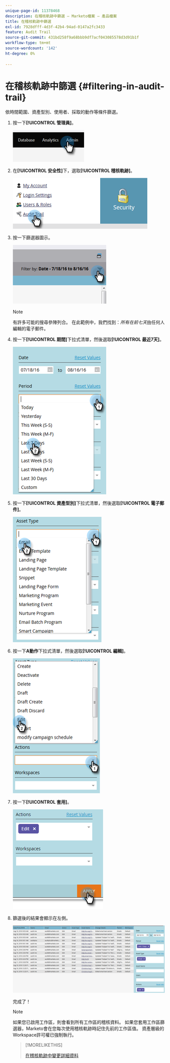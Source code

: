 ```yaml
---
unique-page-id: 11378468
description: 在稽核軌跡中篩選 — Marketo檔案 — 產品檔案
title: 在稽核軌跡中篩選
exl-id: 7928dfff-4d3f-42b4-94ad-0147a2fc3433
feature: Audit Trail
source-git-commit: 431bd258f9a68bbb9df7acf043085578d3d91b1f
workflow-type: tm+mt
source-wordcount: '142'
ht-degree: 0%

---
```


# 在稽核軌跡中篩選 {#filtering-in-audit-trail}

依時間範圍、資產型別、使用者、採取的動作等條件篩選。

1. 按一下&#x200B;**[!UICONTROL 管理員]**。

   ![](assets/filtering-in-audit-trail-1.png)

1. 在&#x200B;**[!UICONTROL 安全性]**&#x200B;下，選取&#x200B;**[!UICONTROL 稽核軌跡]**。

   ![](assets/filtering-in-audit-trail-2.png)

1. 按一下篩選器圖示。

   ![](assets/filtering-in-audit-trail-3.png)

   >[!NOTE]
   >
   >有許多可能的搜尋參陣列合。 在此範例中，我們找到：_所有在前七天_&#x200B;由任何人編輯的電子郵件。

1. 按一下&#x200B;**[!UICONTROL 期間]**&#x200B;下拉式清單，然後選取&#x200B;**[!UICONTROL 最近7天]**。

   ![](assets/filtering-in-audit-trail-4.png)

1. 按一下&#x200B;**[!UICONTROL 資產型別]**&#x200B;下拉式清單，然後選取&#x200B;**[!UICONTROL 電子郵件]**。

   ![](assets/filtering-in-audit-trail-5.png)

1. 按一下&#x200B;**A動作**&#x200B;下拉式清單，然後選取&#x200B;**[!UICONTROL 編輯]**。

   ![](assets/filtering-in-audit-trail-6.png)

1. 按一下&#x200B;**[!UICONTROL 套用]**。

   ![](assets/filtering-in-audit-trail-7.png)

1. 篩選後的結果會顯示在左側。

   ![](assets/filtering-in-audit-trail-8.png)

   完成了！

   >[!NOTE]
   >
   >如果您已啟用工作區，則會看到所有工作區的稽核資料。 如果您套用工作區篩選器，Marketo會在您每次使用稽核軌跡時記住先前的工作區值。 資產層級的Workspace許可權已強制執行。

   >[!MORELIKETHIS]
   >
   >[在稽核軌跡中變更詳細資料](/help/marketo/product-docs/administration/audit-trail/change-details-in-audit-trail.md)
